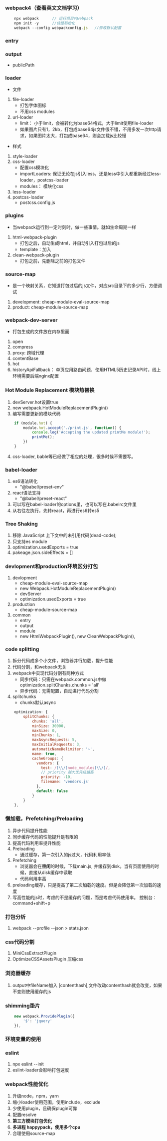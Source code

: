 ### webpack4（查看英文文档学习）

```js
    npx webpack      // 运行项目内webpack
    npm init -y      //快捷初始化
    webpack --config webpackconfig.js   //修改默认配置
```

### entry

### output
* publicPath

### loader

* 文件
1. file-loader
    - 打包字体图标
    - 不用css modules
2. url-loader
    - limit： 小于limit，会被转化为base64格式，大于limit使用file-loader
    - 如果图片只有1，2kb，打包成base64js文件很不错，不用多发一次http请求，如果图片太大，打包成base64，则会加载js比较慢

* 样式
1. style-loader
2. css-loader
   - 配置css模块化
   - importLoaders: 保证无论在js引入less，还是less中引入都重新经过less-loader，postcss-loader
   - modules： 模块化css
3. less-loader
4. postcss-loader
   - postcss.config.js

### plugins
* 当webpack运行到一定时刻时，做一些事情。就如生命周期一样
  
1. html-webpack-plugin
   - 打包之后，自动生成html，并自动引入打包过后的js
   - template：加入
2. clean-webpack-plugin
   - 打包之前，先删除之前的打包文件

### source-map
* 是一个映射关系，它知道打包过后的js文件，对应src目录下的多少行，方便调试
1. development: cheap-module-eval-source-map
2. product: cheap-module-source-map

### webpack-dev-server
* 打包生成的文件放在内存里面
1. open
2. compress
3. proxy: 跨域代理
4. contentBase
5. hot
6. historyApiFallback：  单页应用路由问题，使用HTML5历史记录API时，线上环境需要后端nginx配置

### Hot Module Replacement 模块热替换
1. devServer.hot设置true
2. new webpack.HotModuleReplacementPlugin()
3. 编写需要更新的模块代码
```js
    if (module.hot) {
        module.hot.accept('./print.js', function() {
            console.log('Accepting the updated printMe module!');
            printMe();
        })
    }
```
4. css-loader, bable等已经做了相应的处理，很多时候不需要写。

### babel-loader
1. es6语法转化
   - "@babel/preset-env"
2. react语法支持
   - "@babel/preset-react"
3. 可以写在babel-loader的options里，也可以写在.babelrc文件里
4. 从右往左执行，先转react，再进行es6转es5

### Tree Shaking
1. 移除 JavaScript 上下文中的未引用代码(dead-code);
2. 只支持es module
3. optimization.usedExports = true
4. pakeage.json.sideEffects = []

### devlopment和production环境区分打包
1. devlopment
    - cheap-module-eval-source-map
    - new Webpack.HotModuleReplacementPlugin()
    - devServer
    - optimization.usedExports = true
2. production
    - cheap-module-source-map
3. common 
    - entry
    - output
    - module
    - new HtmlWebpackPlugin(), new CleanWebpackPlugin(),

### code splitting
1. 拆分代码成多个小文件，浏览器并行加载，提升性能
2. 代码分割，和webpack无关
3. webpack中实现代码分割有两种方式
    - 同步代码：只需在webpack.common.js中做optimization.splitChunks.chunks = 'all'
    - 异步代码：无需配置，自动进行代码分割
4. splitchunks
   - chunks默认async
```js
    optimization: {
        splitChunks: {
            chunks: 'all',
            minSize: 30000,
            maxSize: 0,
            minChunks: 1,
            maxAsyncRequests: 5,
            maxInitialRequests: 3,
            automaticNameDelimiter: '~',
            name: true,
            cacheGroups: {
              vendors: {
                test: /[\\/]node_modules[\\/]/,
                // priority 越大优先级越高
                priority: -10,
                filename: 'vendors.js'
              },
              default: false
            }
        }
    },
```

### 懒加载，Prefetching/Preloading
1. 异步代码提升性能
2. 同步缓存代码的性能提升是有限的
3. 提高代码利用率提升性能
4. Preloading
   - 通过缓存，第一次引入的js过大，代码利用率低
5. Prefetching
   - 浏览器会在**空闲**的时候，下载main.js, 并缓存到disk。当有页面使用的时候，直接从disk缓存中读取
   - 代码利用率高
6. preloading缓存，只是提高了第二次加载的速度。但是会降低第一次加载的速度
7. 写高性能的js时，考虑的不是缓存的问题，而是考虑代码使用率。 控制台：command+shift+p

### 打包分析
1. webpack --profile --json > stats.json

### css代码分割
1. MiniCssExtractPlugin
2. OptimizeCSSAssetsPlugin 压缩css

### 浏览器缓存
1. output中fileName加入 [contenthash],文件改动contenthash就会改变，如果不变则使用缓存的js

### shimming垫片
```js
    new webpack.ProvidePlugin({
        '$': 'jquery'
    }),
```
### 环境变量的使用

### eslint
1. npx eslint --init
2. eslint-loader会影响打包速度

### webpack性能优化
1. 升级node，npm，yarn
2. 缩小loader使用范围，使用include，exclude
3. 少使用plugin，且确保plugin可靠
4. 配置resolve
5. **第三方模块打包优化** 
6. **多进程 happypack，使用多个cpu**
7. 合理使用source-map




